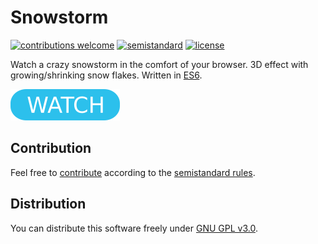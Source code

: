 # Snowstorm

[![contributions welcome](https://img.shields.io/badge/contributions-welcome-brightgreen.svg)](https://github.com/berkerol/snowstorm/issues)
[![semistandard](https://img.shields.io/badge/code%20style-semistandard-brightgreen.svg)](https://github.com/Flet/semistandard)
[![license](https://img.shields.io/badge/license-GPL--3.0-blue.svg)](https://github.com/berkerol/snowstorm/blob/master/LICENSE)

Watch a crazy snowstorm in the comfort of your browser. 3D effect with growing/shrinking snow flakes. Written in [ES6](https://www.ecma-international.org/ecma-262/6.0/).

[![button](watch.png)](https://berkerol.github.io/snowstorm/snowstorm.html)

## Contribution

Feel free to [contribute](https://github.com/berkerol/snowstorm/issues) according to the [semistandard rules](https://github.com/Flet/semistandard).

## Distribution

You can distribute this software freely under [GNU GPL v3.0](https://github.com/berkerol/snowstorm/blob/master/LICENSE).

